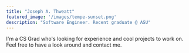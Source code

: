 ```yaml
---
title: "Joseph A. Thweatt"
featured_image: '/images/tempe-sunset.png'
description: "Software Engineer. Recent graduate @ ASU"
---
```

I'm a CS Grad who's looking for experience and cool projects to work on. Feel free to have a look around and contact me.

